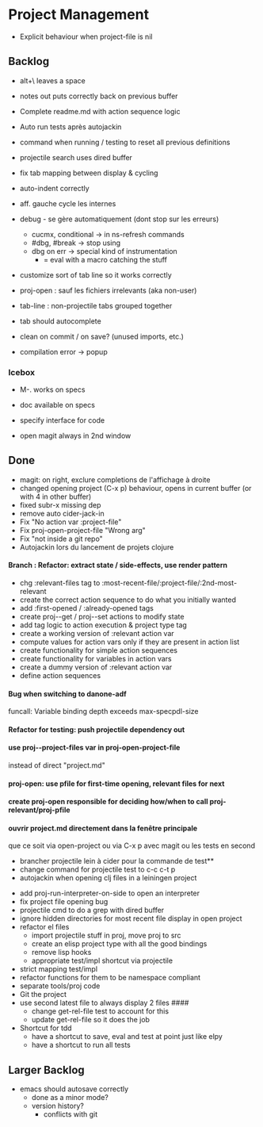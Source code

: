 # Project Management

- Explicit behaviour when project-file is nil

## Backlog
- alt+\ leaves a space
- notes out puts correctly back on previous buffer

- Complete readme.md with action sequence logic
- Auto run tests après autojackin
- command when running / testing to reset all previous definitions
- projectile search uses dired buffer
- fix tab mapping between display & cycling

- auto-indent correctly
- aff. gauche cycle les internes
- debug - se gère automatiquement (dont stop sur les erreurs)
  - cucmx, conditional -> in ns-refresh commands
  - #dbg, #break -> stop using
  - dbg on err -> special kind of instrumentation
	- = eval with a macro catching the stuff
- customize sort of tab line so it works correctly
- proj-open : sauf les fichiers irrelevants (aka non-user)
- tab-line : non-projectile tabs grouped together
- tab should autocomplete
- clean on commit / on save? (unused imports, etc.)
- compilation error -> popup

### Icebox
- M-. works on specs
- doc available on specs
- specify interface for code

- open magit always in 2nd window

## Done
- magit: on right, exclure completions de l'affichage à droite
- changed opening project (C-x p) behaviour, opens in current buffer (or with 4 in other buffer)
- fixed subr-x missing dep 
- remove auto cider-jack-in
- Fix "No action var :project-file"
- Fix proj-open-project-file "Wrong arg"
- Fix "not inside a git repo"
- Autojackin lors du lancement de projets clojure

#### Branch : Refactor: extract state / side-effects, use render pattern
- chg :relevant-files tag to :most-recent-file/:project-file/:2nd-most-relevant
- create the correct action sequence to do what you initially wanted
- add :first-opened / :already-opened tags
- create proj--get / proj--set actions to modify state
- add tag logic to action execution & project type tag
- create a working version of :relevant action var
- compute values for action vars only if they are present in action list
- create functionality for simple action sequences
- create functionality for variables in action vars
- create a dummy version of :relevant action var
- define action sequences

#### Bug when switching to danone-adf
funcall: Variable binding depth exceeds max-specpdl-size

#### Refactor for testing: push projectile dependency out
#### use proj--project-files var in proj-open-project-file
instead of direct "project.md"

#### proj-open: use pfile for first-time opening, relevant files for next
#### create proj-open responsible for deciding how/when to call proj-relevant/proj-pfile
#### ouvrir project.md directement dans la fenêtre principale
que ce soit via open-project ou via C-x p
avec magit ou les tests en second

- brancher projectile lein à cider pour la commande de test**
- change command for projectile test to c-c c-t p
- autojackin when opening clj files in a leiningen project
+ add proj-run-interpreter-on-side to open an interpreter
+ fix project file opening bug
+ projectile cmd to do a grep with dired buffer
+ ignore hidden directories for most recent file display in open project
+ refactor el files
  - import projectile stuff in proj, move proj to src
  - create an elisp project type with all the good bindings
  - remove lisp hooks
  - appropriate test/impl shortcut via projectile
+ strict mapping test/impl
+ refactor functions for them to be namespace compliant
+ separate tools/proj code
+ Git the project
+ use second latest file to always display 2 files ####
  + change get-rel-file test to account for this
  + update get-rel-file so it does the job
+ Shortcut for tdd
  + have a shortcut to save, eval and test at point just like elpy
  + have a shortcut to run all tests



## Larger Backlog
- emacs should autosave correctly
  - done as a minor mode?
  - version history?
	- conflicts with git
